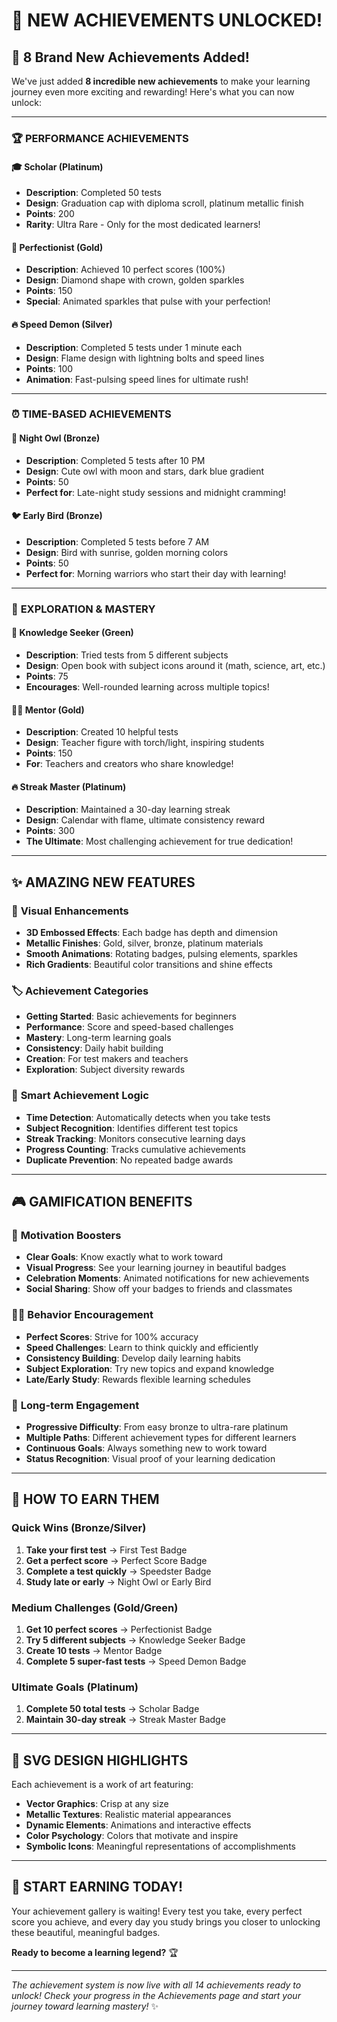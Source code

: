 # 🎉 NEW ACHIEVEMENTS UNLOCKED! 

## 🚀 8 Brand New Achievements Added!

We've just added **8 incredible new achievements** to make your learning journey even more exciting and rewarding! Here's what you can now unlock:

---

### 🏆 **PERFORMANCE ACHIEVEMENTS**

#### 🎓 **Scholar** (Platinum)
- **Description**: Completed 50 tests
- **Design**: Graduation cap with diploma scroll, platinum metallic finish
- **Points**: 200
- **Rarity**: Ultra Rare - Only for the most dedicated learners!

#### 💎 **Perfectionist** (Gold) 
- **Description**: Achieved 10 perfect scores (100%)
- **Design**: Diamond shape with crown, golden sparkles
- **Points**: 150
- **Special**: Animated sparkles that pulse with your perfection!

#### 🔥 **Speed Demon** (Silver)
- **Description**: Completed 5 tests under 1 minute each
- **Design**: Flame design with lightning bolts and speed lines
- **Points**: 100
- **Animation**: Fast-pulsing speed lines for ultimate rush!

---

### ⏰ **TIME-BASED ACHIEVEMENTS**

#### 🦉 **Night Owl** (Bronze)
- **Description**: Completed 5 tests after 10 PM
- **Design**: Cute owl with moon and stars, dark blue gradient
- **Points**: 50
- **Perfect for**: Late-night study sessions and midnight cramming!

#### 🐦 **Early Bird** (Bronze)
- **Description**: Completed 5 tests before 7 AM
- **Design**: Bird with sunrise, golden morning colors
- **Points**: 50
- **Perfect for**: Morning warriors who start their day with learning!

---

### 🌟 **EXPLORATION & MASTERY**

#### 🧭 **Knowledge Seeker** (Green)
- **Description**: Tried tests from 5 different subjects
- **Design**: Open book with subject icons around it (math, science, art, etc.)
- **Points**: 75
- **Encourages**: Well-rounded learning across multiple topics!

#### 👨‍🏫 **Mentor** (Gold)
- **Description**: Created 10 helpful tests
- **Design**: Teacher figure with torch/light, inspiring students
- **Points**: 150
- **For**: Teachers and creators who share knowledge!

#### 🔥 **Streak Master** (Platinum)
- **Description**: Maintained a 30-day learning streak
- **Design**: Calendar with flame, ultimate consistency reward
- **Points**: 300
- **The Ultimate**: Most challenging achievement for true dedication!

---

## ✨ **AMAZING NEW FEATURES**

### 🎨 **Visual Enhancements**
- **3D Embossed Effects**: Each badge has depth and dimension
- **Metallic Finishes**: Gold, silver, bronze, platinum materials
- **Smooth Animations**: Rotating badges, pulsing elements, sparkles
- **Rich Gradients**: Beautiful color transitions and shine effects

### 🏷️ **Achievement Categories**
- **Getting Started**: Basic achievements for beginners
- **Performance**: Score and speed-based challenges
- **Mastery**: Long-term learning goals
- **Consistency**: Daily habit building
- **Creation**: For test makers and teachers
- **Exploration**: Subject diversity rewards

### 🎯 **Smart Achievement Logic**
- **Time Detection**: Automatically detects when you take tests
- **Subject Recognition**: Identifies different test topics
- **Streak Tracking**: Monitors consecutive learning days
- **Progress Counting**: Tracks cumulative achievements
- **Duplicate Prevention**: No repeated badge awards

---

## 🎮 **GAMIFICATION BENEFITS**

### 💪 **Motivation Boosters**
- **Clear Goals**: Know exactly what to work toward
- **Visual Progress**: See your learning journey in beautiful badges
- **Celebration Moments**: Animated notifications for new achievements
- **Social Sharing**: Show off your badges to friends and classmates

### 🏃‍♂️ **Behavior Encouragement**
- **Perfect Scores**: Strive for 100% accuracy
- **Speed Challenges**: Learn to think quickly and efficiently
- **Consistency Building**: Develop daily learning habits
- **Subject Exploration**: Try new topics and expand knowledge
- **Late/Early Study**: Rewards flexible learning schedules

### 🎯 **Long-term Engagement**
- **Progressive Difficulty**: From easy bronze to ultra-rare platinum
- **Multiple Paths**: Different achievement types for different learners
- **Continuous Goals**: Always something new to work toward
- **Status Recognition**: Visual proof of your learning dedication

---

## 🚀 **HOW TO EARN THEM**

### **Quick Wins** (Bronze/Silver)
1. **Take your first test** → First Test Badge
2. **Get a perfect score** → Perfect Score Badge  
3. **Complete a test quickly** → Speedster Badge
4. **Study late or early** → Night Owl or Early Bird

### **Medium Challenges** (Gold/Green)
1. **Get 10 perfect scores** → Perfectionist Badge
2. **Try 5 different subjects** → Knowledge Seeker Badge
3. **Create 10 tests** → Mentor Badge
4. **Complete 5 super-fast tests** → Speed Demon Badge

### **Ultimate Goals** (Platinum)
1. **Complete 50 total tests** → Scholar Badge
2. **Maintain 30-day streak** → Streak Master Badge

---

## 🎨 **SVG DESIGN HIGHLIGHTS**

Each achievement is a work of art featuring:
- **Vector Graphics**: Crisp at any size
- **Metallic Textures**: Realistic material appearances
- **Dynamic Elements**: Animations and interactive effects
- **Color Psychology**: Colors that motivate and inspire
- **Symbolic Icons**: Meaningful representations of accomplishments

---

## 🎉 **START EARNING TODAY!**

Your achievement gallery is waiting! Every test you take, every perfect score you achieve, and every day you study brings you closer to unlocking these beautiful, meaningful badges.

**Ready to become a learning legend?** 🏆

---

*The achievement system is now live with all 14 achievements ready to unlock! Check your progress in the Achievements page and start your journey toward learning mastery!* ✨
